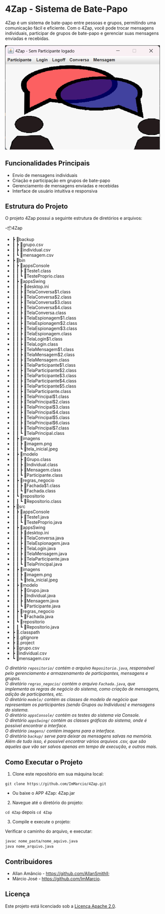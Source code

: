 # 4Zap - Sistema de Bate-Papo

4Zap é um sistema de bate-papo entre pessoas e grupos, permitindo uma comunicação fácil e eficiente. Com o 4Zap, você pode trocar mensagens individuais, participar de grupos de bate-papo e gerenciar suas mensagens enviadas e recebidas.

![Página inicial](assets/preview.png)

## Funcionalidades Principais

- Envio de mensagens individuais
- Criação e participação em grupos de bate-papo
- Gerenciamento de mensagens enviadas e recebidas
- Interface de usuário intuitiva e responsiva

## Estrutura do Projeto

O projeto 4Zap possui a seguinte estrutura de diretórios e arquivos:

-📦4Zap
- ┣ 📂backup
- ┃ ┣ 📜grupo.csv
- ┃ ┣ 📜individual.csv
- ┃ ┗ 📜mensagem.csv
- ┣ 📂bin
- ┃ ┣ 📂appsConsole
- ┃ ┃ ┣ 📜Teste1.class
- ┃ ┃ ┗ 📜TesteProprio.class
- ┃ ┣ 📂appsSwing
- ┃ ┃ ┣ 📜desktop.ini
- ┃ ┃ ┣ 📜TelaConversa$1.class
- ┃ ┃ ┣ 📜TelaConversa$2.class
- ┃ ┃ ┣ 📜TelaConversa$3.class
- ┃ ┃ ┣ 📜TelaConversa$4.class
- ┃ ┃ ┣ 📜TelaConversa.class
- ┃ ┃ ┣ 📜TelaEspionagem$1.class
- ┃ ┃ ┣ 📜TelaEspionagem$2.class
- ┃ ┃ ┣ 📜TelaEspionagem$3.class
- ┃ ┃ ┣ 📜TelaEspionagem.class
- ┃ ┃ ┣ 📜TelaLogin$1.class
- ┃ ┃ ┣ 📜TelaLogin.class
- ┃ ┃ ┣ 📜TelaMensagem$1.class
- ┃ ┃ ┣ 📜TelaMensagem$2.class
- ┃ ┃ ┣ 📜TelaMensagem.class
- ┃ ┃ ┣ 📜TelaParticipante$1.class
- ┃ ┃ ┣ 📜TelaParticipante$2.class
- ┃ ┃ ┣ 📜TelaParticipante$3.class
- ┃ ┃ ┣ 📜TelaParticipante$4.class
- ┃ ┃ ┣ 📜TelaParticipante$5.class
- ┃ ┃ ┣ 📜TelaParticipante.class
- ┃ ┃ ┣ 📜TelaPrincipal$1.class
- ┃ ┃ ┣ 📜TelaPrincipal$2.class
- ┃ ┃ ┣ 📜TelaPrincipal$3.class
- ┃ ┃ ┣ 📜TelaPrincipal$4.class
- ┃ ┃ ┣ 📜TelaPrincipal$5.class
- ┃ ┃ ┣ 📜TelaPrincipal$6.class
- ┃ ┃ ┣ 📜TelaPrincipal$7.class
- ┃ ┃ ┗ 📜TelaPrincipal.class
- ┃ ┣ 📂imagens
- ┃ ┃ ┣ 📜imagem.png
- ┃ ┃ ┗ 📜tela_inicial.jpeg
- ┃ ┣ 📂modelo
- ┃ ┃ ┣ 📜Grupo.class
- ┃ ┃ ┣ 📜Individual.class
- ┃ ┃ ┣ 📜Mensagem.class
- ┃ ┃ ┗ 📜Participante.class
- ┃ ┣ 📂regras_negocio
- ┃ ┃ ┣ 📜Fachada$1.class
- ┃ ┃ ┗ 📜Fachada.class
- ┃ ┗ 📂repositorio
- ┃ ┃ ┗ 📜Repositorio.class
- ┣ 📂src
- ┃ ┣ 📂appsConsole
- ┃ ┃ ┣ 📜Teste1.java
- ┃ ┃ ┗ 📜TesteProprio.java
- ┃ ┣ 📂appsSwing
- ┃ ┃ ┣ 📜desktop.ini
- ┃ ┃ ┣ 📜TelaConversa.java
- ┃ ┃ ┣ 📜TelaEspionagem.java
- ┃ ┃ ┣ 📜TelaLogin.java
- ┃ ┃ ┣ 📜TelaMensagem.java
- ┃ ┃ ┣ 📜TelaParticipante.java
- ┃ ┃ ┗ 📜TelaPrincipal.java
- ┃ ┣ 📂imagens
- ┃ ┃ ┣ 📜imagem.png
- ┃ ┃ ┗ 📜tela_inicial.jpeg
- ┃ ┣ 📂modelo
- ┃ ┃ ┣ 📜Grupo.java
- ┃ ┃ ┣ 📜Individual.java
- ┃ ┃ ┣ 📜Mensagem.java
- ┃ ┃ ┗ 📜Participante.java
- ┃ ┣ 📂regras_negocio
- ┃ ┃ ┗ 📜Fachada.java
- ┃ ┗ 📂repositorio
- ┃ ┃ ┗ 📜Repositorio.java
- ┣ 📜.classpath
- ┣ 📜.gitignore
- ┣ 📜.project
- ┣ 📜grupo.csv
- ┣ 📜individual.csv
- ┗ 📜mensagem.csv

_O diretório `repositorio/` contém o arquivo `Repositorio.java`, responsável pelo gerenciamento e armazenamento de participantes, mensagens e grupos._ <br>
_O diretório `regras_negocio/` contém o arquivo `Fachada.java`, que implementa as regras de negócio do sistema, como criação de mensagens, adição de participantes, etc._ <br>
_O diretório `modelo/` contém as classes de modelo de negócio que representam os participantes (sendo Grupos ou Individuos) e mensagens do sistema._ <br>
_O diretório `appsConsole/` contém os testes do sistema via Console._ <br>
_O diretório `appsSwing/` contém as classes gráficas  do sistema, onde é possível encontrar a interface._ <br>
_O diretório `imagens/` contém imagens para a interface._ <br>
_O diretório `backup/` serve para deixar as mensagens salvas na memória._ <br>
_Além de tudo isso, é possível encontrar vários arquivos .csv, que são aqueles que vão ser salvos apenas em tempo de execução, e outros mais._ <br>

## Como Executar o Projeto

1. Clone este repositório em sua máquina local:

```git clone https://github.com/ImMarcio/4Zap.git```

- Ou baixe o APP 4Zap: 4Zap.jar

2. Navegue até o diretório do projeto:

```cd 4Zap``` depois ```cd 4Zap```

3. Compile e execute o projeto:

<p>Verificar o caminho do arquivo, e executar:</p>

```javac nome_pasta/nome_aquivo.java``` <br>
```java nome_arquivo.java```

## Contribuidores

- Allan Amâncio - https://github.com/AllanSmithll;
- Márcio José - https://github.com/ImMarcio.

## Licença

Este projeto está licenciado sob a [Licença Apache 2.0](https://www.apache.org/licenses/LICENSE-2.0).

